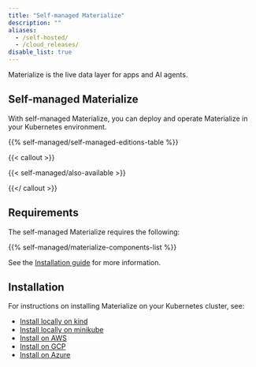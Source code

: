 ```yaml
---
title: "Self-managed Materialize"
description: ""
aliases:
  - /self-hosted/
  - /cloud_releases/
disable_list: true
---
```


Materialize is the live data layer for apps and AI agents.

## Self-managed Materialize

With self-managed Materialize, you can deploy and operate Materialize in your
Kubernetes environment.

{{% self-managed/self-managed-editions-table %}}

{{< callout >}}

{{< self-managed/also-available >}}

{{</ callout >}}

## Requirements

The self-managed Materialize requires the following:

{{% self-managed/materialize-components-list %}}

See the [Installation guide](/installation/) for more information.

## Installation

For instructions on installing Materialize on your Kubernetes cluster, see:

- [Install locally on kind](/installation/install-on-local-kind/)
- [Install locally on
  minikube](/installation/install-on-local-minikube/)
- [Install on AWS](/installation/install-on-aws/)
- [Install on GCP](/installation/install-on-gcp/)
- [Install on Azure](/installation/install-on-azure/)
